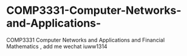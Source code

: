 # COMP3331-Computer-Networks-and-Applications-
COMP3331 Computer Networks and Applications  and Financial Mathematics , add me wechat iuww1314
